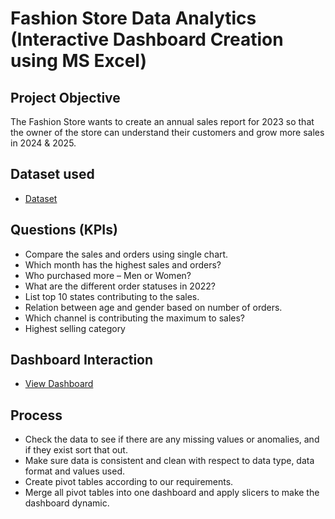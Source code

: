 # Fashion Store Data Analytics (Interactive Dashboard Creation using MS Excel)

## Project Objective
The Fashion Store wants to create an annual sales report for 2023 so that the owner of the store can understand their customers and grow more sales in 2024 & 2025.

## Dataset used
- <a href="https://github.com/annsita/Fashion_Store_Data_Analysis_Dashboard/blob/main/Fashion%20Store%20Data%20Analysis%20Dataset.xlsx">Dataset</a>

## Questions (KPIs)
-	Compare the sales and orders using single chart.
-	Which month has the highest sales and orders?
-	Who purchased more – Men or Women?
-	What are the different order statuses in 2022?
-	List top 10 states contributing to the sales.
-	Relation between age and gender based on number of orders.
-	Which channel is contributing the maximum to sales?
-	Highest selling category

## Dashboard Interaction 
- <a href="https://github.com/annsita/Fashion_Store_Data_Analysis_Dashboard/blob/main/Screenshot%20(6).png">View Dashboard</a>

## Process
- Check the data to see if there are any missing values or anomalies, and if they exist sort that out.
- Make sure data is consistent and clean with respect to data type, data format and values used.
- Create pivot tables according to our requirements.
- Merge all pivot tables into one dashboard and apply slicers to make the dashboard dynamic.
